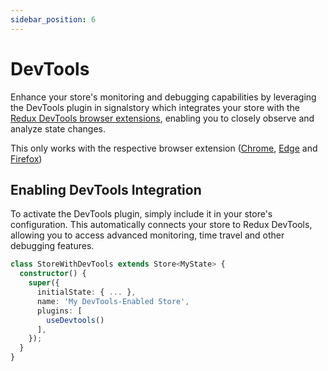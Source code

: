 ```yaml
---
sidebar_position: 6
---
```


# DevTools

Enhance your store's monitoring and debugging capabilities by leveraging the DevTools plugin in signalstory which integrates your store with the [Redux DevTools browser extensions](https://github.com/reduxjs/redux-devtools), enabling you to closely observe and analyze state changes.

This only works with the respective browser extension ([Chrome](https://chrome.google.com/webstore/detail/redux-devtools/lmhkpmbekcpmknklioeibfkpmmfibljd), [Edge](https://microsoftedge.microsoft.com/addons/detail/redux-devtools/nnkgneoiohoecpdiaponcejilbhhikei) and [Firefox](https://addons.mozilla.org/en-US/firefox/addon/reduxdevtools/))

## Enabling DevTools Integration

To activate the DevTools plugin, simply include it in your store's configuration. This automatically connects your store to Redux DevTools, allowing you to access advanced monitoring, time travel and other debugging features.

```typescript
class StoreWithDevTools extends Store<MyState> {
  constructor() {
    super({
      initialState: { ... },
      name: 'My DevTools-Enabled Store',
      plugins: [
        useDevtools()
      ],
    });
  }
}
```
